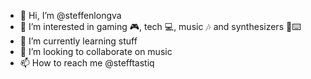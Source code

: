 - 👋 Hi, I’m @steffenlongva
- 👀 I’m interested in gaming 🎮, tech 💻, music 🎶 and synthesizers 🎹⌨️
- 🌱 I’m currently learning stuff
- 💞️ I’m looking to collaborate on music
- 📫 How to reach me @stefftastiq

<!---
steffenlongva/steffenlongva is a ✨ special ✨ repository because its `README.md` (this file) appears on your GitHub profile.
You can click the Preview link to take a look at your changes.
--->
